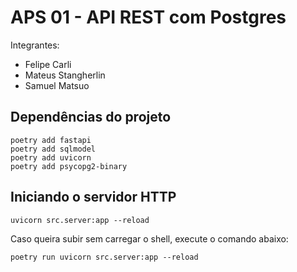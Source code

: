 # APS 01 - API REST com Postgres

Integrantes: 
- Felipe Carli
- Mateus Stangherlin
- Samuel Matsuo


## Dependências do projeto

```shell
poetry add fastapi
poetry add sqlmodel
poetry add uvicorn
poetry add psycopg2-binary
```


## Iniciando o servidor HTTP

```shell
uvicorn src.server:app --reload
```

Caso queira subir sem carregar o shell, execute o comando abaixo:

```shell
poetry run uvicorn src.server:app --reload
```